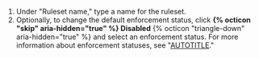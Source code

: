 1. Under "Ruleset name," type a name for the ruleset.
1. Optionally, to change the default enforcement status, click **{% octicon "skip" aria-hidden="true" %} Disabled** {% octicon "triangle-down" aria-hidden="true" %} and select an enforcement status. For more information about enforcement statuses, see "[AUTOTITLE](/repositories/configuring-branches-and-merges-in-your-repository/managing-rulesets/about-rulesets#using-ruleset-enforcement-statuses)."
